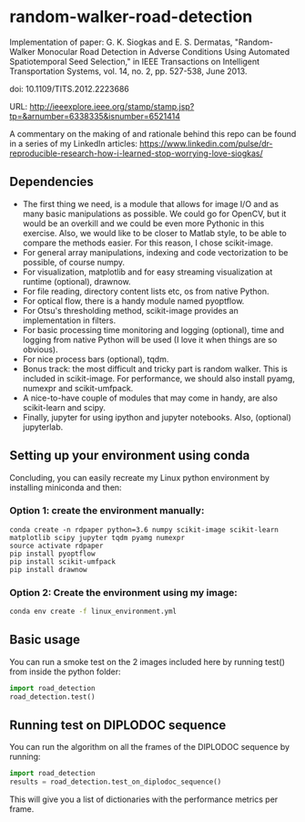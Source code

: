 # random-walker-road-detection
Implementation of paper:
G. K. Siogkas and E. S. Dermatas, "Random-Walker Monocular Road Detection in Adverse Conditions Using Automated Spatiotemporal Seed Selection," in IEEE Transactions on Intelligent Transportation Systems, vol. 14, no. 2, pp. 527-538, June 2013.

doi: 10.1109/TITS.2012.2223686

URL: http://ieeexplore.ieee.org/stamp/stamp.jsp?tp=&arnumber=6338335&isnumber=6521414

A commentary on the making of and rationale behind this repo can be found in a series of my LinkedIn articles:
https://www.linkedin.com/pulse/dr-reproducible-research-how-i-learned-stop-worrying-love-siogkas/


## Dependencies
- The first thing we need, is a module that allows for image I/O and as many basic manipulations as possible. We could go for OpenCV, but it would be an overkill and we could be even more Pythonic in this exercise. Also, we would like to be closer to Matlab style, to be able to compare the methods easier. For this reason, I chose scikit-image.
- For general array manipulations, indexing and code vectorization to be possible, of course numpy.
- For visualization, matplotlib and for easy streaming visualization at runtime (optional), drawnow.
- For file reading, directory content lists etc, os from native Python.
- For optical flow, there is a handy module named pyoptflow.
- For Otsu's thresholding method, scikit-image provides an implementation in filters.
- For basic processing time monitoring and logging (optional), time and logging from native Python will be used (I love it when things are so obvious).
- For nice process bars (optional), tqdm.
- Bonus track: the most difficult and tricky part is random walker. This is included in scikit-image. For performance, we should also install pyamg, numexpr and scikit-umfpack.
- A nice-to-have couple of modules that may come in handy, are also scikit-learn and scipy.
- Finally, jupyter for using ipython and jupyter notebooks. Also, (optional) jupyterlab.

## Setting up your environment using conda
Concluding, you can easily recreate my Linux python environment by installing miniconda and then:

### Option 1: create the environment manually:

```
conda create -n rdpaper python=3.6 numpy scikit-image scikit-learn matplotlib scipy jupyter tqdm pyamg numexpr
source activate rdpaper
pip install pyoptflow
pip install scikit-umfpack
pip install drawnow

```

### Option 2: Create the environment using my image:
```bash
conda env create -f linux_environment.yml
```


## Basic usage
You can run a smoke test on the 2 images included here by running test() from inside the python folder:
```python
import road_detection
road_detection.test()
```

## Running test on DIPLODOC sequence
You can run the algorithm on all the frames of the DIPLODOC sequence by running:

```python
import road_detection
results = road_detection.test_on_diplodoc_sequence()
```

This will give you a list of dictionaries with the performance metrics per frame.
